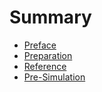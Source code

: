 # Summary

* [Preface](README.md)
* [Preparation](0-Preparation.md)
* [Reference](Reference.md)
* [Pre-Simulation](1-PreSimulation.md)

